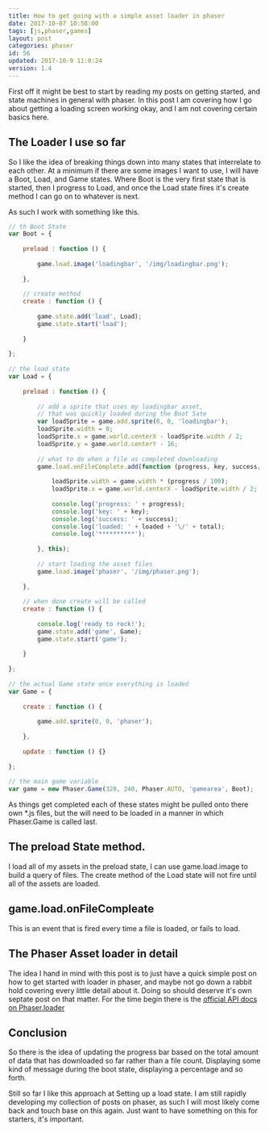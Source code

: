 ```yaml
---
title: How to get going with a simple asset loader in phaser
date: 2017-10-07 10:58:00
tags: [js,phaser,games]
layout: post
categories: phaser
id: 56
updated: 2017-10-9 11:0:24
version: 1.4
---
```


First off it might be best to start by reading my posts on getting started, and state machines in general with phaser. In this post I am covering how I go about getting a loading screen working okay, and I am not covering certain basics here.

<!-- more -->

## The Loader I use so far

So I like the idea of breaking things down into many states that interrelate to each other. At a minimum if there are some images I want to use, I will have a Boot, Load, and Game states. Where Boot is the very first state that is started, then I progress to Load, and once the Load state fires it's create method I can go on to whatever is next.

As such I work with something like this.

```js
// th Boot State
var Boot = {
 
    preload : function () {
 
        game.load.image('loadingbar', '/img/loadingbar.png');
 
    },
 
    // create method
    create : function () {
 
        game.state.add('load', Load);
        game.state.start('load');
 
    }
 
};
 
// the load state
var Load = {
 
    preload : function () {
 
        // add a sprite that uses my loadingbar asset,
        // that was quickly loaded during the Boot Sate
        var loadSprite = game.add.sprite(0, 0, 'loadingbar');
        loadSprite.width = 0;
        loadSprite.x = game.world.centerX - loadSprite.width / 2;
        loadSprite.y = game.world.centerY - 16;
 
        // what to do when a file as completed downloading
        game.load.onFileComplete.add(function (progress, key, success, loaded, total) {
 
            loadSprite.width = game.width * (progress / 100);
            loadSprite.x = game.world.centerX - loadSprite.width / 2;
 
            console.log('progress: ' + progress);
            console.log('key: ' + key);
            console.log('success: ' + success);
            console.log('loaded: ' + loaded + '\/' + total);
            console.log('**********');
 
        }, this);
 
        // start loading the asset files
        game.load.image('phaser', '/img/phaser.png');
 
    },
 
    // when done create will be called
    create : function () {
 
        console.log('ready to rock!');
        game.state.add('game', Game);
        game.state.start('game');
 
    }
 
};
 
// the actual Game state once everything is loaded
var Game = {
 
    create : function () {
 
        game.add.sprite(0, 0, 'phaser');
 
    },
 
    update : function () {}
 
};
 
// the main game variable
var game = new Phaser.Game(320, 240, Phaser.AUTO, 'gamearea', Boot);
```

As things get completed each of these states might be pulled onto there own *.js files, but the will need to be loaded in a manner in which Phaser.Game is called last.

## The preload State method.

I load all of my assets in the preload state, I can use game.load.image to build a query of files. The create method of the Load state will not fire until all of the assets are loaded.

## game.load.onFileCompleate

This is an event that is fired every time a file is loaded, or fails to load.

## The Phaser Asset loader in detail

The idea I hand in mind with this post is to just have a quick simple post on how to get started with loader in phaser, and maybe not go down a rabbit hold covering every little detail about it. Doing so should deserve it's own septate post on that matter. For the time begin there is the [official API docs on Phaser.loader](http://phaser.io/docs/2.6.2/Phaser.Loader.html)

## Conclusion

So there is the idea of updating the progress bar based on the total amount of data that has downloaded so far rather than a file count. Displaying some kind of message during the boot state, displaying a percentage and so forth.

Still so far I like this approach at Setting up a load state. I am still rapidly developing my collection of posts on phaser, as such I will most likely come back and touch base on this again. Just want to have something on this for starters, it's important.